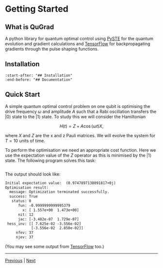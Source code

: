 # Getting Started

## What is QuGrad
A python library for quantum optimal control using [PySTE](https://PySTE.readthedocs.io) for the quantum evolution and gradient calculations and [TensorFlow](https://www.tensorflow.org) for backpropagating gradients through the pulse shaping functions.

## Installation

```{include} ../../README.md
:start-after: "## Installation"
:end-before: "## Documentation"
```

## Quick Start

A simple quantum optimal control problem on one qubit is optimising the drive frequency $\omega$ and amplitude $A$ such that a Rabi oscillation transfers the $\left|0\right\rangle$ state to the $\left|1\right\rangle$ state. To study this we will consider the Hamiltonian

$$
H(t)=Z+A\cos(\omega t)X,
$$

where $X$ and $Z$ are the x and z Pauli matrices. We will evolve the system for $T=10$ units of time.

To perform the optimisation we need an appropriate cost function. Here we use the expectation value of the $Z$ operator as this is minimised by the $\left|1\right\rangle$ state. The following program solves this task:

```{literalinclude} ../../examples/Rabi_oscillation_optimisation.py
```

The output should look like:

```txt
Initial expectation value:  (0.9747897138091817+0j)
Optimisation result:
  message: Optimization terminated successfully.
  success: True
   status: 0
      fun: -0.9999999999995379
        x: [ 1.557e+00  1.473e+00]
      nit: 12
      jac: [-3.482e-07  1.729e-07]
 hess_inv: [[ 7.625e-02 -3.556e-02]
            [-3.556e-02  2.850e-02]]
     nfev: 37
     njev: 37
```
(You may see some output from [TensorFlow](https://www.tensorflow.org) too.)

---
[Previous](overview.md) | [Next](pulse_forms.md)